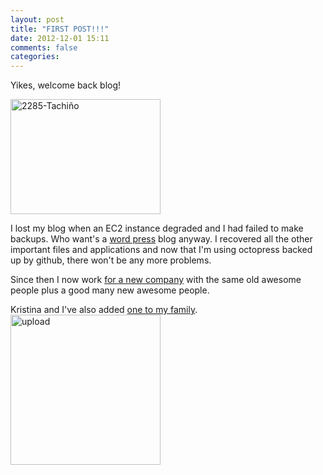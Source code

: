 ```yaml
---
layout: post
title: "FIRST POST!!!"
date: 2012-12-01 15:11
comments: false
categories: 
---
```


Yikes, welcome back blog!

<a href="http://www.flickr.com/photos/jlcernadas/6202682707/" title="2285-Tachiño by jl.cernadas, on Flickr"><img src="http://farm7.staticflickr.com/6165/6202682707_b93fde3a93_m.jpg" width="240" height="184" alt="2285-Tachiño"></a>

<!-- more -->

I lost my blog when an EC2 instance degraded and I had failed to make backups.
Who want's a [word press](http://wordpress.org/) blog anyway.  I recovered all
the other important files and applications and now that I'm using octopress
backed up by github, there won't be any more problems.

Since then I now work [for a new
company](http://highgroove.com/big-nerd-ranch.html) with the same old awesome
people plus a good many new awesome people.

Kristina and I've also added [one to my
family](http://www.flickr.com/photos/67828440@N05/sets/72157631687345524/). <a
href="http://www.flickr.com/photos/67828440@N05/8235066830/" title="upload by
Jonathan R Wallace, on Flickr"><img
src="http://farm9.staticflickr.com/8487/8235066830_931a7108a3_m.jpg" width="240"
height="240" alt="upload"></a>

